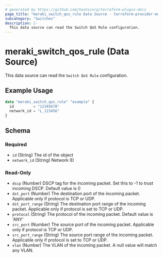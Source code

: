 ```yaml
---
# generated by https://github.com/hashicorp/terraform-plugin-docs
page_title: "meraki_switch_qos_rule Data Source - terraform-provider-meraki"
subcategory: "Switches"
description: |-
  This data source can read the Switch QoS Rule configuration.
---
```


# meraki_switch_qos_rule (Data Source)

This data source can read the `Switch QoS Rule` configuration.

## Example Usage

```terraform
data "meraki_switch_qos_rule" "example" {
  id         = "12345678"
  network_id = "L_123456"
}
```

<!-- schema generated by tfplugindocs -->
## Schema

### Required

- `id` (String) The id of the object
- `network_id` (String) Network ID

### Read-Only

- `dscp` (Number) DSCP tag for the incoming packet. Set this to -1 to trust incoming DSCP. Default value is 0
- `dst_port` (Number) The destination port of the incoming packet. Applicable only if protocol is TCP or UDP.
- `dst_port_range` (String) The destination port range of the incoming packet. Applicable only if protocol is set to TCP or UDP.
- `protocol` (String) The protocol of the incoming packet. Default value is 'ANY'
- `src_port` (Number) The source port of the incoming packet. Applicable only if protocol is TCP or UDP.
- `src_port_range` (String) The source port range of the incoming packet. Applicable only if protocol is set to TCP or UDP.
- `vlan` (Number) The VLAN of the incoming packet. A null value will match any VLAN.
